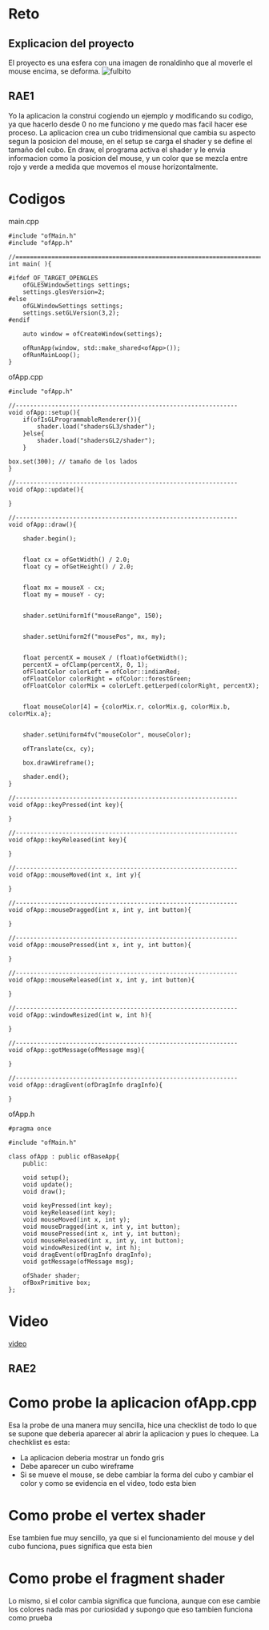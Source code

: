 # Reto 
## Explicacion del proyecto 
El proyecto es una esfera con una imagen de ronaldinho que al moverle el mouse encima, se deforma. 
![fulbito](https://github.com/user-attachments/assets/9cf98339-ed02-4a13-84ac-17ad1bcca700)


## RAE1
Yo la aplicacion la construi cogiendo un ejemplo y modificando su codigo, ya que hacerlo desde 0 no me funciono y me quedo mas facil hacer ese proceso. 
La aplicacion crea un cubo tridimensional que cambia su aspecto segun la posicion del mouse, en el setup se carga el shader y se define el tamaño del cubo. En draw, el programa activa el shader y le envia informacion como la posicion del mouse, y un color que se mezcla entre rojo y verde a medida que movemos el mouse horizontalmente. 

# Codigos 
main.cpp
```
#include "ofMain.h"
#include "ofApp.h"

//========================================================================
int main( ){

#ifdef OF_TARGET_OPENGLES
	ofGLESWindowSettings settings;
	settings.glesVersion=2;
#else
	ofGLWindowSettings settings;
	settings.setGLVersion(3,2);
#endif

	auto window = ofCreateWindow(settings);

	ofRunApp(window, std::make_shared<ofApp>());
	ofRunMainLoop();
}
```

ofApp.cpp
```
#include "ofApp.h"

//--------------------------------------------------------------
void ofApp::setup(){
	if(ofIsGLProgrammableRenderer()){
		shader.load("shadersGL3/shader");
	}else{
		shader.load("shadersGL2/shader");
	}

box.set(300); // tamaño de los lados
}

//--------------------------------------------------------------
void ofApp::update(){

}

//--------------------------------------------------------------
void ofApp::draw(){
	
	shader.begin();
	

	float cx = ofGetWidth() / 2.0;
	float cy = ofGetHeight() / 2.0;
	
	
	float mx = mouseX - cx;
	float my = mouseY - cy;
	
	
	shader.setUniform1f("mouseRange", 150);
	
	
	shader.setUniform2f("mousePos", mx, my);
	
	
	float percentX = mouseX / (float)ofGetWidth();
	percentX = ofClamp(percentX, 0, 1);
	ofFloatColor colorLeft = ofColor::indianRed;
	ofFloatColor colorRight = ofColor::forestGreen;
	ofFloatColor colorMix = colorLeft.getLerped(colorRight, percentX);
	
	
	float mouseColor[4] = {colorMix.r, colorMix.g, colorMix.b, colorMix.a};
	
	
	shader.setUniform4fv("mouseColor", mouseColor);
	
	ofTranslate(cx, cy);

	box.drawWireframe();

	shader.end();
}

//--------------------------------------------------------------
void ofApp::keyPressed(int key){
	
}

//--------------------------------------------------------------
void ofApp::keyReleased(int key){

}

//--------------------------------------------------------------
void ofApp::mouseMoved(int x, int y){
	
}

//--------------------------------------------------------------
void ofApp::mouseDragged(int x, int y, int button){

}

//--------------------------------------------------------------
void ofApp::mousePressed(int x, int y, int button){

}

//--------------------------------------------------------------
void ofApp::mouseReleased(int x, int y, int button){

}

//--------------------------------------------------------------
void ofApp::windowResized(int w, int h){

}

//--------------------------------------------------------------
void ofApp::gotMessage(ofMessage msg){

}

//--------------------------------------------------------------
void ofApp::dragEvent(ofDragInfo dragInfo){ 

}
```

ofApp.h 
```
#pragma once

#include "ofMain.h"

class ofApp : public ofBaseApp{
	public:
		
	void setup();
	void update();
	void draw();
	
	void keyPressed(int key);
	void keyReleased(int key);
	void mouseMoved(int x, int y);
	void mouseDragged(int x, int y, int button);
	void mousePressed(int x, int y, int button);
	void mouseReleased(int x, int y, int button);
	void windowResized(int w, int h);
	void dragEvent(ofDragInfo dragInfo);
	void gotMessage(ofMessage msg);

	ofShader shader;
	ofBoxPrimitive box;
};
```
# Video 
[video](https://youtu.be/Veo2vkQG0C8)

## RAE2

# Como probe la aplicacion ofApp.cpp
Esa la probe de una manera muy sencilla, hice una checklist de todo lo que se supone que deberia aparecer al abrir la aplicacion y pues lo chequee. La chechklist es esta: 
- La aplicacion deberia mostrar un fondo gris
- Debe aparecer un cubo wireframe
- Si se mueve el mouse, se debe cambiar la forma del cubo y cambiar el color
y como se evidencia en el video, todo esta bien

# Como probe el vertex shader 
Ese tambien fue muy sencillo, ya que si el funcionamiento del mouse y del cubo funciona, pues significa que esta bien 

# Como probe el fragment shader 
Lo mismo, si el color cambia significa que funciona, aunque con ese cambie los colores nada mas por curiosidad y supongo que eso tambien funciona como prueba 


